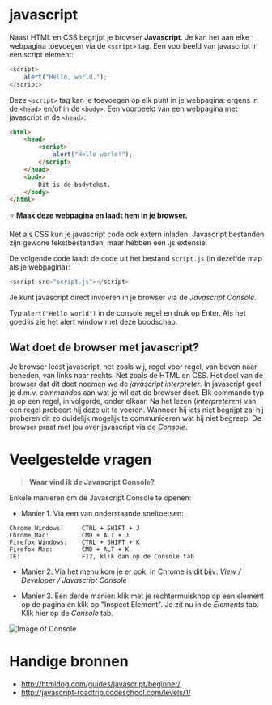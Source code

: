 # javascript

Naast HTML en CSS begrijpt je browser **Javascript**.
Je kan het aan elke webpagina toevoegen via de `<script>` tag.
Een voorbeeld van javascript in een script element:

```javascript
<script>
    alert("Hello, world.");
</script>
```

Deze `<script>` tag kan je toevoegen op elk punt in je webpagina: 
ergens in de `<head>` en/of in de `<body>`.
Een voorbeeld van een webpagina met javascript in de `<head>`:

```html
<html>
    <head>
        <script>
            alert("Hello world!");
        </script>
    </head>
    <body>
        Dit is de bodytekst.
    </body>
</html>
```

:star: **Maak deze webpagina en laadt hem in je browser.**

Net als CSS kun je javascript code ook extern inladen. 
Javascript bestanden zijn gewone tekstbestanden, maar hebben een .js extensie. 

De volgende code laadt de code uit het bestand `script.js` (in dezelfde map als je webpagina):

```javascript
<script src="script.js"></script>
```

Je kunt javascript direct invoeren in je browser via de *Javascript Console*. 



Typ `alert("Hello world")` in de console regel en druk op Enter. Als het goed is zie het alert window met deze boodschap.

## Wat doet de browser met javascript?
Je browser leest javascript, net zoals wij, regel voor regel, van boven naar beneden, van links naar rechts. Net zoals de HTML en CSS. 
Het deel van de browser dat dit doet noemen we de *javascript interpreter*. 
In javascript geef je d.m.v. *commando*s aan wat je wil dat de browser doet. 
Elk commando typ je op een regel, in volgorde, onder elkaar.
Na het lezen (*interpreteren*) van een regel probeert hij deze uit te voeren.
Wanneer hij iets niet begrijpt zal hij proberen dit zo duidelijk mogelijk te communiceren wat hij niet begreep. 
De browser praat met jou over javascript via de *Console*.

# Veelgestelde vragen
> **<a name="console"></a>Waar vind ik de Javascript Console?**

Enkele manieren om de Javascript Console te openen:

* Manier 1. Via een van onderstaande sneltoetsen:
``` 
Chrome Windows:     CTRL + SHIFT + J
Chrome Mac:         CMD + ALT + J
Firefox Windows:    CTRL + SHIFT + K
Firefox Mac:        CMD + ALT + K
IE:                 F12, klik dan op de Console tab
```

* Manier 2. Via het menu kom je er ook, in Chrome is dit bijv: *View / Developer / Javascript Console*

* Manier 3. Een derde manier: klik met je rechtermuisknop op een element op de pagina en klik op "Inspect Element". Je zit nu in de *Elements* tab. Klik hier op de *Console* tab.

![Image of Console](https://developers.google.com/web/tools/chrome-devtools/console/images/console-panel.png)

# Handige bronnen

* http://htmldog.com/guides/javascript/beginner/
* http://javascript-roadtrip.codeschool.com/levels/1/


